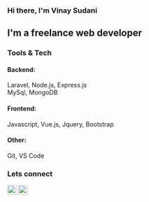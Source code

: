 ### Hi there, I'm Vinay Sudani

## I'm a freelance web developer

### Tools & Tech

#### Backend:
Laravel, Node.js, Express.js
<br/>
MySql, MongoDB

#### Frontend:
Javascript, Vue.js, Jquery, Bootstrap

#### Other:
Git, VS Code

### Lets connect
[<img align="left" alt="vinaysudani | Twitter" width="22px" src="https://cdn.jsdelivr.net/npm/simple-icons@v3/icons/twitter.svg" />][twitter]
[<img align="left" alt="vinaysudani | LinkedIn" width="22px" src="https://cdn.jsdelivr.net/npm/simple-icons@v3/icons/linkedin.svg" />][linkedin]

[twitter]: https://twitter.com/vinaysudani
[linkedin]: https://www.linkedin.com/in/vinaysudani/
[laravel]: https://laravel.com/
